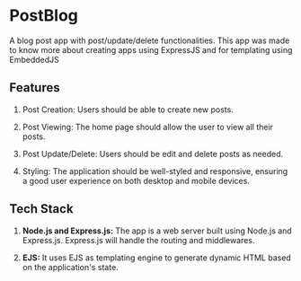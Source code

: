 # PostBlog

A blog post app with post/update/delete functionalities. This app was made to know more about creating apps using ExpressJS and for templating using EmbeddedJS

## Features

1. Post Creation: Users should be able to create new posts.

2. Post Viewing: The home page should allow the user to view all their posts.

3. Post Update/Delete: Users should be edit and delete posts as needed.

3. Styling: The application should be well-styled and responsive, ensuring a good user experience on both desktop and mobile devices.

## Tech Stack

1. **Node.js and Express.js:** The app is a web server built using Node.js and Express.js. Express.js will handle the routing and middlewares.

2. **EJS:** It uses EJS as templating engine to generate dynamic HTML based on the application's state.

